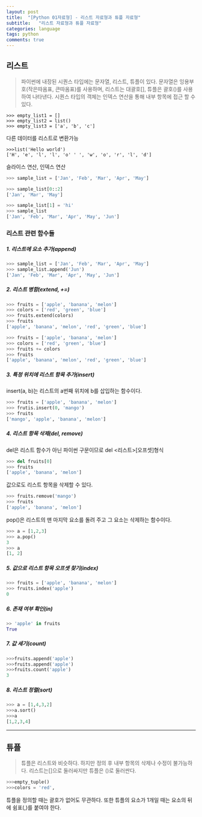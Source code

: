 ```yaml
---
layout: post
title:  "[Python 01자료형] - 리스트 자료형과 튜플 자료형"
subtitle:   "리스트 자료형과 튜플 자료형"
categories: language
tags: python
comments: true
---
```


## 리스트

>파이썬에 내장된 시퀀스 타입에는 문자열, 리스트, 튜플이 있다.
문자열은 잉용부호(작은따옴표, 큰따옴표)를 사용하며, 리스트는 대괄호[], 튜플은 괄호()를 사용하여 나타낸다.
시퀀스 타입의 객체는 인덱스 연산을 통해 내부 항목에 접근 할 수 있다.

```
>>> empty_list1 = []
>>> empty_list2 = list()
>>> empty_list3 = ['a', 'b', 'c']
```

다른 데이터를 리스트로 변환가능
```
>>>list('Hello world')
['H', 'e', 'l', 'l', 'o' ' ', 'w', 'o', 'r', 'l', 'd']
```

슬라이스 연산, 인덱스 연산
```python
>>> sample_list = ['Jan', 'Feb', 'Mar', 'Apr', 'May']

>>> sample_list[0::2]
['Jan', 'Mar', 'May']

>>> sample_list[1] = 'hi'
>>> sample_list
['Jan', 'Feb', 'Mar', 'Apr', 'May', 'Jun']
```



### 리스트 관련 함수들

##### 1. 리스트에 요소 추가(append)

```python
>>> sample_list = ['Jan', 'Feb', 'Mar', 'Apr', 'May']
>>> sample_list.append('Jun')
['Jan', 'Feb', 'Mar', 'Apr', 'May', 'Jun']

```

##### 2. 리스트 병함(extend, +=)


```python
>>> fruits = ['apple', 'banana', 'melon']
>>> colors = ['red', 'green', 'blue']
>>> fruits.extend(colors)
>>> fruits
['apple', 'banana', 'melon', 'red', 'green', 'blue']

>>> fruits = ['apple', 'banana', 'melon']
>>> colors = ['red', 'green', 'blue']
>>> fruits += colors
>>> fruits
['apple', 'banana', 'melon', 'red', 'green', 'blue']
```

##### 3. 특정 위치에 리스트 항목 추가(insert)
insert(a, b)는 리스트의 a번째 위치에 b를 삽입하는 함수이다.

```python
>>> fruits = ['apple', 'banana', 'melon']
>>> frutis.insert(0, 'mango')
>>> fruits
['mango', 'apple', 'banana', 'melon']
```


##### 4. 리스트 항목 삭제(del, remove)
del은 리스트 함수가 아닌 파이썬 구문이므로 del <리스트>[오프셋]형식

```python
>>> del fruits[0]
>>> fruits
['apple', 'banana', 'melon']
```
값으로도 리스트 항목을 삭제할 수 있다.

```python
>>> fruits.remove('mango')
>>> fruits
['apple', 'banana', 'melon']
```

pop()은 리스트의 맨 마지막 요소를 돌려 주고 그 요소는 삭제하는 함수이다.

```python
>>> a = [1,2,3]
>>> a.pop()
3
>>> a
[1, 2]
```

##### 5. 값으로 리스트 항목 오프셋 찾기(index)

```python
>>> fruits = ['apple', 'banana', 'melon']
>>> fruits.index('apple')
0
```

##### 6. 존재 여부 확인(in)

```python
>> 'apple' in fruits
True
```

##### 7. 값 세기(count)

```python
>>>fruits.append('apple')
>>>fruits.append('apple')
>>>fruits.count('apple')
3
```

##### 8. 리스트 정렬(sort)

```python
>>> a = [1,4,3,2]
>>>a.sort()
>>>a
[1,2,3,4]
```

---
## 튜플
>튜플은 리스트와 비슷하다. 하지만 정의 후 내부 항목의 삭제나 수정이 불가능하다.
리스트는[]으로 둘러싸지만 튜플은 ()로 둘러싼다.

```python
>>>empty_tuple()
>>>colors = 'red',
```
튜플을 정의할 때는 괄호가 없어도 무관하다. 또한 튜플의 요소가 1개일 때는 요소의 뒤에 쉼표(,)를 붙여야 한다.
